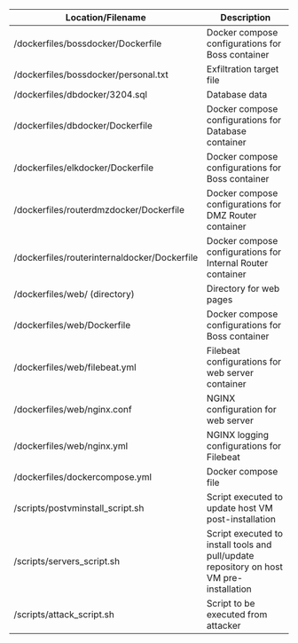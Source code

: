 | Location/Filename	 | Description |
| ------------- | ------------- |
| /dockerfiles/bossdocker/Dockerfile	| Docker compose configurations for Boss container |
| /dockerfiles/bossdocker/personal.txt	| Exfiltration target file |
| /dockerfiles/dbdocker/3204.sql	| Database data | 
| /dockerfiles/dbdocker/Dockerfile	| Docker compose configurations for Database container |
| /dockerfiles/elkdocker/Dockerfile	| Docker compose configurations for Boss container |
| /dockerfiles/routerdmzdocker/Dockerfile	| Docker compose configurations for DMZ Router container | 
| /dockerfiles/routerinternaldocker/Dockerfile	| Docker compose configurations for Internal Router container| 
| /dockerfiles/web/ (directory) |	Directory for web pages |
| /dockerfiles/web/Dockerfile	| Docker compose configurations for Boss container |
| /dockerfiles/web/filebeat.yml	 | Filebeat configurations for web server container |
| /dockerfiles/web/nginx.conf	| NGINX configuration for web server | 
| /dockerfiles/web/nginx.yml	 | NGINX logging configurations for Filebeat | 
| /dockerfiles/dockercompose.yml |	Docker compose file | 
| /scripts/postvminstall_script.sh |	Script executed to update host VM post-installation | 
| /scripts/servers_script.sh	| Script executed to install tools and pull/update repository on host VM pre-installation | 
| /scripts/attack_script.sh	 | Script to be executed from attacker |
